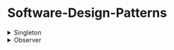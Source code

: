 # Software-Design-Patterns

<details>
  <summary>Singleton</summary>

![image](https://github.com/user-attachments/assets/5b33f1a0-0378-4118-b0c4-eadbabded2c4)
  
- Definition
  - A software design pattern that restricts the instantiation of a class to a singular instance.
- Uses Cases
  -  Logging is a common real-world use case for singletons, because all objects that wish to log messages require a uniform point of access and conceptually write to a single source.
  -  Configuration Manager where it becomes a single place to access application-wide settings.
  -  Database Connection Pool is a singular manager that corrdinates database connections.
- Pros
  - The pattern is useful when exactly one object is needed to coordinate actions across a system.
  - Allows class to ensure only one instance, have easy global access to the instance, and control instantiation like hiding a constructor.
  - Saves memory and resources due to only having one instance of the class.
  - The Singleton class is only created when it is needed thus delays resource usage until necessary.
- Cons
  -  Due to the global point access nature of the Singleton class, other classes can become too dependent on the Singleton thus making the system harder to refactor and scale.
  -  Violates the Single Responsibility Principle (SRP) because the Singleton controls both the instance creation and its functions/behaviors.
  -  If a different class and function changes the state of the Singleton, other classes that rely on the Singleton may change.
  -  Future design decisions will be effect due to the private constructor. This makes the Singleton impossible to inherit and polymorth from thus harder to scale and adapt to different contexts of the code base.
- How to Implement
  - Implementations of the singleton pattern ensure that only one instance of the singleton class ever exists and typically provide global access to that instance.
  - Declaring all constructors of the class to be private, which prevents it from being instantiated by other objects
  - Providing a static method that returns a reference to the instance
  - The instance is usually stored as a private static variable; the instance is created when the variable is initialized, at some point before when the static method is first called
  - [Code](https://github.com/BrianDang03/Software-Design-Patterns/blob/main/Design-Pattern-Code/SingletonCode.md)
- Work Cited
  1. https://en.wikipedia.org/wiki/Singleton_pattern
  2. ChatGPT
 
</details>

<details>
  <summary>Observer</summary>

  
</details>
